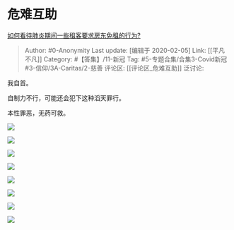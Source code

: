 # 危难互助
[如何看待肺炎期间一些租客要求房东免租的行为?](https://www.zhihu.com/question/368387656/answer/998992372)

> Author: #0-Anonymity
> Last update: [编辑于 2020-02-05]
> Link: [[平凡不凡]]
> Category: #【答集】/11-新冠
> Tag: #5-专题合集/合集3-Covid新冠 #3-信仰/3A-Caritas/2-慈善
> 评论区: [[评论区_危难互助]]
> 泛讨论:

我自首。

自制力不行，可能还会犯下这种滔天罪行。

本性罪恶，无药可救。

![](https://pic1.zhimg.com/50/v2-975ac2f2a5a53e3acfbdfc736cfc3e58_hd.jpg?source=1940ef5c)

![](https://pic1.zhimg.com/50/v2-e621931a1ddad39b12d16bd68f2d30e3_hd.jpg?source=1940ef5c)

![](https://pic1.zhimg.com/50/v2-02ee25607e8ce710703b06762ff74b75_hd.jpg?source=1940ef5c)

![](https://pic1.zhimg.com/50/v2-8d9284afa70cdea9e5ae6bd8dd4c3fd8_hd.jpg?source=1940ef5c)

![](https://pic1.zhimg.com/50/v2-b5c26a44f1b6093c15d291fa8a469567_hd.jpg?source=1940ef5c)

![](https://pic1.zhimg.com/50/v2-e38af5f26750563eaa8133c8f6945617_hd.jpg?source=1940ef5c)

![](https://pic4.zhimg.com/50/v2-ef5a7c6c52e82192687c21421aa4c52a_hd.jpg?source=1940ef5c)

![](https://pic4.zhimg.com/50/v2-657b2a043aa629a88900cee79cad70dc_hd.jpg?source=1940ef5c)
